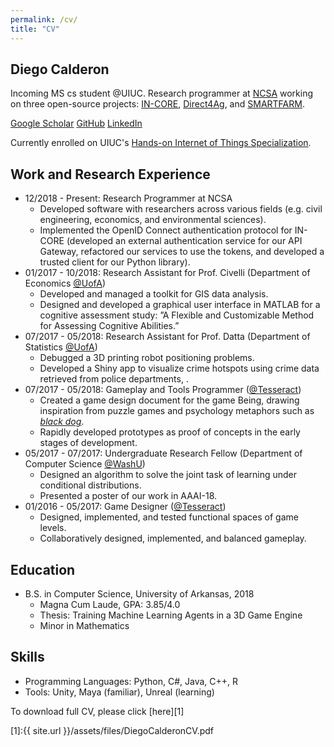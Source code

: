 ```yaml
---
permalink: /cv/
title: "CV"
---
```

## Diego Calderon 
Incoming MS cs student @UIUC. Research programmer at [NCSA](https://www.ncsa.illinois.edu/) working on three open-source projects: [IN-CORE](https://incore.ncsa.illinois.edu/), 
[Direct4Ag](https://github.com/Direct4Ag/frontend), and [SMARTFARM](https://www.ncsa.illinois.edu/research/project-highlights/smartfarm/).

<i class="fa fa-graduation-cap"></i> [Google Scholar](https://scholar.google.com/citations?user=uiWCtzcAAAAJ&hl=en&oi=ao)
<i class="fab fa-fw fa-github"></i> [GitHub](https://github.com/calderondiego)
<i class="fab fa-fw fa-linkedin-in"></i> [LinkedIn](https://www.linkedin.com/in/diego-calderon-82a2b911a/)

Currently enrolled on UIUC's [Hands-on Internet of Things Specialization](https://www.coursera.org/specializations/uiuc-iot#courses).

## Work and Research Experience
* 12/2018 - Present: Research Programmer at NCSA
    * Developed software with researchers across various fields (e.g. civil engineering, economics, and environmental
      sciences).
    * Implemented the OpenID Connect authentication protocol for IN-CORE (developed an external authentication
      service for our API Gateway, refactored our services to use the tokens, and developed a trusted client
      for our Python library).
* 01/2017 - 10/2018: Research Assistant for Prof. Civelli (Department of Economics [@UofA](https://sites.google.com/view/andrea-civelli/home))
    * Developed and managed a toolkit for GIS data analysis.
    * Designed and developed a graphical user interface in MATLAB for a cognitive assessment study: ”A Flexible
      and Customizable Method for Assessing Cognitive Abilities.”
* 07/2017 - 05/2018: Research Assistant for Prof. Datta (Department of Statistics [@UofA](https://jyotishkadatta.wordpress.com/))
    * Debugged a 3D printing robot positioning problems.
    * Developed a Shiny app to visualize crime hotspots using crime data retrieved from police departments, .
* 07/2017 - 05/2018: Gameplay and Tools Programmer ([@Tesseract](http://tesseract.uark.edu/))
    * Created a game design document for the game Being, drawing inspiration from puzzle games and psychology
      metaphors such as [<em>black dog</em>](https://www.youtube.com/watch?v=XiCrniLQGYc).
    * Rapidly developed prototypes as proof of concepts in the early stages of development.
* 05/2017 - 07/2017: Undergraduate Research Fellow (Department of Computer Science [@WashU](https://www.cse.wustl.edu/~bjuba/))
    * Designed an algorithm to solve the joint task of learning under conditional distributions.
    * Presented a poster of our work in AAAI-18.
* 01/2016 - 05/2017: Game Designer ([@Tesseract](http://tesseract.uark.edu/))
    * Designed, implemented, and tested functional spaces of game levels.
    * Collaboratively designed, implemented, and balanced gameplay.

    
## Education
* B.S. in Computer Science, University of Arkansas, 2018
    * Magna Cum Laude, GPA: 3.85/4.0
    * Thesis: Training Machine Learning Agents in a 3D Game Engine
    * Minor in Mathematics

## Skills 
* Programming Languages: Python, C#, Java, C++, R
* Tools: Unity, Maya (familiar), Unreal (learning)


To download full CV, please click [here][1]

[1]:{{ site.url }}/assets/files/DiegoCalderonCV.pdf